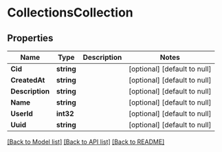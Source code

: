 # CollectionsCollection

## Properties
Name | Type | Description | Notes
------------ | ------------- | ------------- | -------------
**Cid** | **string** |  | [optional] [default to null]
**CreatedAt** | **string** |  | [optional] [default to null]
**Description** | **string** |  | [optional] [default to null]
**Name** | **string** |  | [optional] [default to null]
**UserId** | **int32** |  | [optional] [default to null]
**Uuid** | **string** |  | [optional] [default to null]

[[Back to Model list]](../README.md#documentation-for-models) [[Back to API list]](../README.md#documentation-for-api-endpoints) [[Back to README]](../README.md)


